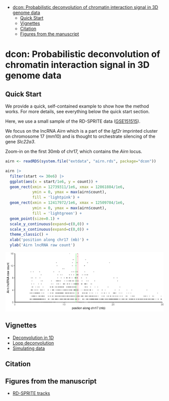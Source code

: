 
-   <a
    href="#dcon-probabilistic-deconvolution-of-chromatin-interaction-signal-in-3d-genome-data"
    id="toc-dcon-probabilistic-deconvolution-of-chromatin-interaction-signal-in-3d-genome-data">dcon:
    Probabilistic deconvolution of chromatin interaction signal in 3D genome
    data</a>
    -   <a href="#quick-start" id="toc-quick-start">Quick Start</a>
    -   <a href="#vignettes" id="toc-vignettes">Vignettes</a>
    -   <a href="#citation" id="toc-citation">Citation</a>
    -   <a href="#figures-from-the-manuscript"
        id="toc-figures-from-the-manuscript">Figures from the manuscript</a>

# dcon: Probabilistic deconvolution of chromatin interaction signal in 3D genome data

## Quick Start

We provide a quick, self-contained example to show how the method works.
For more details, see everything below the quick start section.

Here, we use a small sample of the RD-SPRITE data
([GSE151515](https://www.ncbi.nlm.nih.gov/geo/query/acc.cgi?acc=GSE151515)).

We focus on the lncRNA *Airn* which is a part of the *Igf2r* imprinted
cluster on chromosome 17 (mm10) and is thought to orchestrate silencing
of the gene *Slc22a3*.

Zoom-in on the first 30mb of chr17, which contains the *Airn* locus.

``` r
airn <- readRDS(system.file("extdata", "airn.rds", package="dcon"))
```

``` r
airn |>
  filter(start <= 30e6) |>
  ggplot(aes(x = start/1e6, y = count)) +
  geom_rect(xmin = 12739311/1e6, xmax = 12861884/1e6,
            ymin = 0, ymax = max(airn$count),
            fill = 'lightpink') +
  geom_rect(xmin = 12417972/1e6, xmax = 12509704/1e6,
            ymin = 0, ymax = max(airn$count),
            fill = 'lightgreen') +
  geom_point(size=0.1) +
  scale_y_continuous(expand=c(0,0)) +
  scale_x_continuous(expand=c(0,0)) +
  theme_classic() +
  xlab('position along chr17 (mb)') +
  ylab('Airn lncRNA raw count')
```

![](README_files/figure-gfm/unnamed-chunk-2-1.png)

## Vignettes

-   [Deconvolution in
    1D](https://github.com/lulizou/dcon/blob/main/vignettes/demo_1d.md)
-   [Loop
    deconvolution](https://github.com/lulizou/dcon/blob/main/vignettes/demo_2d.md)
-   [Simulating
    data](https://github.com/lulizou/dcon/blob/main/vignettes/simulations.md)

## Citation

## Figures from the manuscript

-   [RD-SPRITE
    tracks](https://github.com/lulizou/dcon/blob/main/vignettes/rdsprite_track_plots.md)
